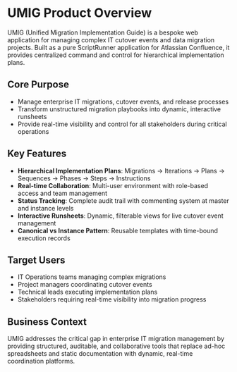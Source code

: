# UMIG Product Overview

UMIG (Unified Migration Implementation Guide) is a bespoke web application for managing complex IT cutover events and data migration projects. Built as a pure ScriptRunner application for Atlassian Confluence, it provides centralized command and control for hierarchical implementation plans.

## Core Purpose

- Manage enterprise IT migrations, cutover events, and release processes
- Transform unstructured migration playbooks into dynamic, interactive runsheets
- Provide real-time visibility and control for all stakeholders during critical operations

## Key Features

- **Hierarchical Implementation Plans**: Migrations → Iterations → Plans → Sequences → Phases → Steps → Instructions
- **Real-time Collaboration**: Multi-user environment with role-based access and team management
- **Status Tracking**: Complete audit trail with commenting system at master and instance levels
- **Interactive Runsheets**: Dynamic, filterable views for live cutover event management
- **Canonical vs Instance Pattern**: Reusable templates with time-bound execution records

## Target Users

- IT Operations teams managing complex migrations
- Project managers coordinating cutover events
- Technical leads executing implementation plans
- Stakeholders requiring real-time visibility into migration progress

## Business Context

UMIG addresses the critical gap in enterprise IT migration management by providing structured, auditable, and collaborative tools that replace ad-hoc spreadsheets and static documentation with dynamic, real-time coordination platforms.
